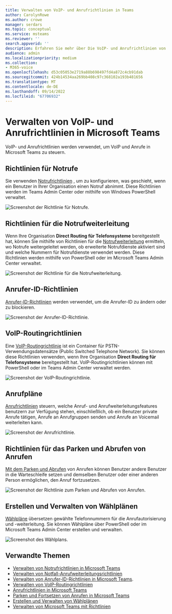 ```yaml
---
title: Verwalten von VoIP- und Anrufrichtlinien in Teams
author: CarolynRowe
ms.author: crowe
manager: serdars
ms.topic: conceptual
ms.service: msteams
ms.reviewer: ''
search.appverid: ''
description: Erfahren Sie mehr über Die VoIP- und Anrufrichtlinien von Teams.
audience: admin
ms.localizationpriority: medium
ms.collection:
- M365-voice
ms.openlocfilehash: d53c05053e2719a88b698497fd4a872c4cb91dab
ms.sourcegitcommit: 424b14534aa269bb408c97c368102a193b481656
ms.translationtype: MT
ms.contentlocale: de-DE
ms.lasthandoff: 09/14/2022
ms.locfileid: "67706932"
---
```

# <a name="manage-voice-and-calling-policies-in-microsoft-teams"></a>Verwalten von VoIP- und Anrufrichtlinien in Microsoft Teams

VoIP- und Anrufrichtlinien werden verwendet, um VoIP und Anrufe in Microsoft Teams zu steuern.

## <a name="emergency-calling-policies"></a>Richtlinien für Notrufe

Sie verwenden [Notrufrichtlinien](manage-emergency-calling-policies.md) , um zu konfigurieren, was geschieht, wenn ein Benutzer in Ihrer Organisation einen Notruf abnimmt. Diese Richtlinien werden im Teams Admin Center oder mithilfe von Windows PowerShell verwaltet.

![Screenshot der Richtlinie für Notrufe.](media/emergency-calling-policy2.png)

## <a name="emergency-call-routing-policies"></a>Richtlinien für die Notrufweiterleitung

Wenn Ihre Organisation **Direct Routing für Telefonsysteme** bereitgestellt hat, können Sie mithilfe von Richtlinien für die [Notrufweiterleitung](manage-emergency-call-routing-policies.md) ermitteln, wo Notrufe weitergeleitet werden, ob erweiterte Notrufdienste aktiviert sind und welche Nummern für Notrufdienste verwendet werden. Diese Richtlinien werden mithilfe von PowerShell oder im Microsoft Teams Admin Center verwaltet.

![Screenshot der Richtlinie für die Notrufweiterleitung.](media/emergency-call-routing-policy.png)

## <a name="caller-id-policies"></a>Anrufer-ID-Richtlinien

[Anrufer-ID-Richtlinien](caller-id-policies.md) werden verwendet, um die Anrufer-ID zu ändern oder zu blockieren.

![Screenshot der Anrufer-ID-Richtlinie.](media/caller-id-policy.png)

## <a name="voice-routing-policies"></a>VoIP-Routingrichtlinien

Eine [VoIP-Routingrichtlinie](manage-voice-routing-policies.md) ist ein Container für PSTN-Verwendungsdatensätze (Public Switched Telephone Network). Sie können diese Richtlinien verwenden, wenn Ihre Organisation **Direct Routing für Telefonsysteme** bereitgestellt hat. VoIP-Routingrichtlinien können mit PowerShell oder im Teams Admin Center verwaltet werden.

![Screenshot der VoIP-Routingrichtlinie.](media/voice-routing-policy.png)

## <a name="calling-policies"></a>Anrufpläne

[Anrufrichtlinien](teams-calling-policy.md) steuern, welche Anruf- und Anrufweiterleitungsfeatures benutzern zur Verfügung stehen, einschließlich, ob ein Benutzer private Anrufe tätigen, Anrufe an Anrufgruppen senden und Anrufe an Voicemail weiterleiten kann.

![Screenshot der Anrufrichtlinie.](media/calling-policy.png)

## <a name="call-park-and-retrieve-policies"></a>Richtlinien für das Parken und Abrufen von Anrufen

[Mit dem Parken und Abrufen](call-park-and-retrieve.md) von Anrufen können Benutzer andere Benutzer in die Warteschleife setzen und demselben Benutzer oder einer anderen Person ermöglichen, den Anruf fortzusetzen.

![Screenshot der Richtlinie zum Parken und Abrufen von Anrufen.](media/call-park-policy.png)

## <a name="create-and-manage-dial-plans"></a>Erstellen und Verwalten von Wählplänen

[Wählpläne](create-and-manage-dial-plans.md) übersetzen gewählte Telefonnummern für die Anrufautorisierung und -weiterleitung. Sie können Wählpläne über PowerShell oder im Microsoft Teams Admin Center erstellen und verwalten.

![Screenshot des Wählplans.](media/dial-plans.png)

## <a name="related-topics"></a>Verwandte Themen

* [Verwalten von Notrufrichtlinien in Microsoft Teams](manage-emergency-calling-policies.md)
* [Verwalten von Notfall-Anrufweiterleitungsrichtlinien](manage-emergency-call-routing-policies.md)
* [Verwalten von Anrufer-ID-Richtlinien in Microsoft Teams](caller-id-policies.md).
* [Verwalten von VoIP-Routingrichtlinien](manage-voice-routing-policies.md)
* [Anrufrichtlinien in Microsoft Teams](teams-calling-policy.md)
* [Parken und Fortsetzen von Anrufen in Microsoft Teams](call-park-and-retrieve.md)
* [Erstellen und Verwalten von Wählplänen](create-and-manage-dial-plans.md)
* [Verwalten von Microsoft Teams mit Richtlinien](manage-teams-with-policies.md)
